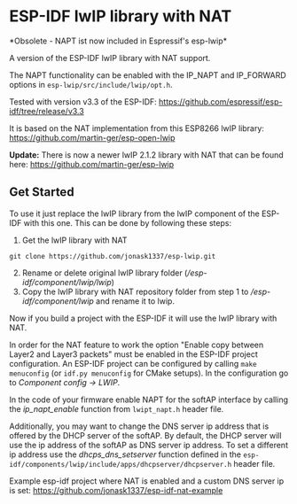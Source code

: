 # ESP-IDF lwIP library with NAT 

\*Obsolete - NAPT ist now included in Espressif's esp-lwip\*

A version of the ESP-IDF lwIP library with NAT support.

The NAPT functionality can be enabled with the IP_NAPT and IP_FORWARD options in `esp-lwip/src/include/lwip/opt.h`.

Tested with version v3.3 of the ESP-IDF: https://github.com/espressif/esp-idf/tree/release/v3.3

It is based on the NAT implementation from this ESP8266 lwIP library: https://github.com/martin-ger/esp-open-lwip

**Update:** There is now a newer lwIP 2.1.2 library with NAT that can be found here: https://github.com/martin-ger/esp-lwip

## Get Started
To use it just replace the lwIP library from the lwIP component of the ESP-IDF with this one.
This can be done by following these steps:
1. Get the lwIP library with NAT

`git clone https://github.com/jonask1337/esp-lwip.git`

2. Rename or delete original lwIP library folder (*/esp-idf/component/lwip/lwip*)
3. Copy the lwIP library with NAT repository folder from step 1 to */esp-idf/component/lwip* and rename it to lwip.

Now if you build a project with the ESP-IDF it will use the lwIP library with NAT. 

In order for the NAT feature to work the option "Enable copy between Layer2 and Layer3 packets" must be enabled in the ESP-IDF project configuration.
An ESP-IDF project can be configured by calling `make menuconfig` (or `idf.py menuconfig` for CMake setups). In the configuration go to *Component config -> LWIP*.

In the code of your firmware enable NAPT for the softAP interface by calling the *ip_napt_enable* function from `lwipt_napt.h` header file.

Additionally, you may want to change the DNS server ip address that is offered by the DHCP server of the softAP. By default, the DHCP server will use the ip address of the softAP as DNS server ip address.
To set a different ip address use the *dhcps_dns_setserver* function defined in the `esp-idf/components/lwip/include/apps/dhcpserver/dhcpserver.h` header file.

Example esp-idf project where NAT is enabled and a custom DNS server ip is set: https://github.com/jonask1337/esp-idf-nat-example
